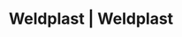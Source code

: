 ---
Link: "file:/Users/vinayakpatel/Downloads/www.weldplast.cz/eshop_products_compare/add/eshop-products-variant192"
product_name: "null"
product_id: "null"
title: "Weldplast | Weldplast"
product_desc: ""
product_specs: ""
product_downloads: ""
href: ""
accessories: ""
similar_products: ""
---